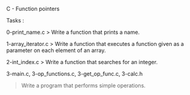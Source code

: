 C - Function pointers

Tasks :

0-print_name.c > Write a function that prints a name.

1-array_iterator.c > Write a function that executes a function given as a parameter on each element of an array.

2-int_index.c > Write a function that searches for an integer.

3-main.c,
3-op_functions.c,
3-get_op_func.c,
3-calc.h
> Write a program that performs simple operations.
